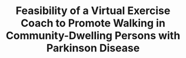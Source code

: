 ---
name: "Virtual Exercise Coach to Promote Walking in Community"
title: "Feasibility of a Virtual Exercise Coach to Promote Walking in Community-Dwelling Persons with Parkinson Disease"
journal: "journal name" 
project: null
event: "American Journal of Physical Medicine and Rehabilitation, 92(6) 472-485"
authors:
- name: "Ellis, T."
- name: "Latham, N."
- name: "DeAngelis, T."
- name: "Thomas, C."
- name: "Saint-Hilaire, M."
- name: "Bickmore, T."
year: 2013
resources: null
external_url: null
draft: false 
headless: true
---